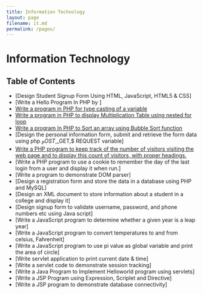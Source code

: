 ```yaml
---
title: Information Technology
layout: page
filename: it.md
permalink: /pages/
---
```

# Information Technology
## Table of Contents

- [Design Student Signup Form Using HTML, JavaScript, HTML5 & CSS]
- [Write a Hello Program In PHP by ]
- [Write a program in PHP for type casting of a variable](/Semester%204/Information%20Technology/Type%20Casting%20Variable/index.php)
- [Write a program in PHP to display Multiplication Table using nested for loop](/Semester%204/Information%20Technology/Multiplication%20Table/index.php)
- [Write a program In PHP to Sort an array using Bubble Sort function](/Semester%204/Information%20Technology/Bubble%20Sort/index.php)
- [Design the personal information form, submit and retrieve the form data using php $_POST,$_GET,$ REQUEST variable]
- [Write a PHP program to keep track of the number of visitors visiting the web page and to display this count of visitors, with proper headings.](/Semester%204/Information%20Technology/Visitor%20Count/)
- [Write a PHP program to use a cookie to remember the day of the last login from a user and display it when run.]
- [Write a program to demonstrate DOM parser]
- [Design a registration form and store the data in a database using PHP and MySQL]
- [Design an XML document to store information about a student in a college and display it]
- [Design signup form to validate username, password, and phone numbers etc using Java script]
- [Write a JavaScript program to determine whether a given year is a leap year]
- [Write a JavaScript program to convert temperatures to and from celsius, Fahrenheit]
- [Write a JavaScript program to use pi value as global variable and print the area of circle]
- [Write servlet application to print current date & time]
- [Write a servlet code to demonstrate session tracking]
- [Write a Java Program to Implement Helloworld program using servlets]
- [Write a JSP Program using Expression, Scriplet and Directive]
- [Write a JSP program to demonstrate database connectivity]